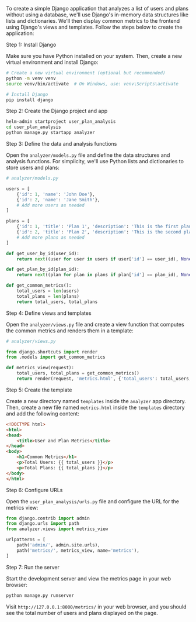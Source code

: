 To create a simple Django application that analyzes a list of users and plans without using a database, we'll use Django's in-memory data structures like lists and dictionaries. We'll then display common metrics to the frontend using Django's views and templates. Follow the steps below to create the application:

Step 1: Install Django

Make sure you have Python installed on your system. Then, create a new virtual environment and install Django:

```bash
# Create a new virtual environment (optional but recommended)
python -m venv venv
source venv/bin/activate  # On Windows, use: venv\Scripts\activate

# Install Django
pip install django
```

Step 2: Create the Django project and app

```bash
helm-admin startproject user_plan_analysis
cd user_plan_analysis
python manage.py startapp analyzer
```

Step 3: Define the data and analysis functions

Open the `analyzer/models.py` file and define the data structures and analysis functions. For simplicity, we'll use Python lists and dictionaries to store users and plans:

```python
# analyzer/models.py

users = [
    {'id': 1, 'name': 'John Doe'},
    {'id': 2, 'name': 'Jane Smith'},
    # Add more users as needed
]

plans = [
    {'id': 1, 'title': 'Plan 1', 'description': 'This is the first plan'},
    {'id': 2, 'title': 'Plan 2', 'description': 'This is the second plan'},
    # Add more plans as needed
]

def get_user_by_id(user_id):
    return next((user for user in users if user['id'] == user_id), None)

def get_plan_by_id(plan_id):
    return next((plan for plan in plans if plan['id'] == plan_id), None)

def get_common_metrics():
    total_users = len(users)
    total_plans = len(plans)
    return total_users, total_plans
```

Step 4: Define views and templates

Open the `analyzer/views.py` file and create a view function that computes the common metrics and renders them in a template:

```python
# analyzer/views.py

from django.shortcuts import render
from .models import get_common_metrics

def metrics_view(request):
    total_users, total_plans = get_common_metrics()
    return render(request, 'metrics.html', {'total_users': total_users, 'total_plans': total_plans})
```

Step 5: Create the template

Create a new directory named `templates` inside the `analyzer` app directory. Then, create a new file named `metrics.html` inside the `templates` directory and add the following content:

```html
<!DOCTYPE html>
<html>
<head>
    <title>User and Plan Metrics</title>
</head>
<body>
    <h1>Common Metrics</h1>
    <p>Total Users: {{ total_users }}</p>
    <p>Total Plans: {{ total_plans }}</p>
</body>
</html>
```

Step 6: Configure URLs

Open the `user_plan_analysis/urls.py` file and configure the URL for the metrics view:

```python
from django.contrib import admin
from django.urls import path
from analyzer.views import metrics_view

urlpatterns = [
    path('admin/', admin.site.urls),
    path('metrics/', metrics_view, name='metrics'),
]
```

Step 7: Run the server

Start the development server and view the metrics page in your web browser:

```bash
python manage.py runserver
```

Visit `http://127.0.0.1:8000/metrics/` in your web browser, and you should see the total number of users and plans displayed on the page.